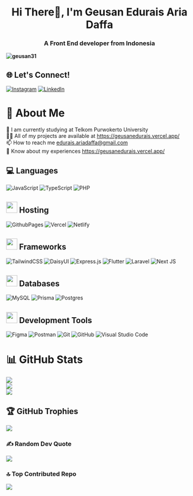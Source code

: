 <h1 align="center">Hi There👋, I'm Geusan Edurais Aria Daffa</h1>
<h3 align="center">A Front End developer from Indonesia</h3>

**<p align="left"> <img src="https://komarev.com/ghpvc/?username=geusan31&label=Profile%20views&color=0e75b6&style=flat" alt="geusan31" /> </p>**

## 🌐 Let's Connect!
[![Instagram](https://img.shields.io/badge/Instagram-%23E4405F.svg?logo=Instagram&logoColor=white)](https://instagram.com/https://www.instagram.com/raissan_31/) [![LinkedIn](https://img.shields.io/badge/LinkedIn-%230077B5.svg?logo=linkedin&logoColor=white)](https://linkedin.com/in/https://www.linkedin.com/in/geusan-edurais-aria-daffa-42807b256/) 


# 💫 About Me
🌱 I am currently studying at Telkom Purwokerto University<br>👨‍💻 All of my projects are available at https://geusanedurais.vercel.app/<br>📫 How to reach me edurais.ariadaffa@gmail.com<br>📄 Know about my experiences https://geusanedurais.vercel.app/

## 💻 Languages
![JavaScript](https://img.shields.io/badge/javascript-%23323330.svg?style=for-the-badge&logo=javascript&logoColor=%23F7DF1E) ![TypeScript](https://img.shields.io/badge/typescript-%23007ACC.svg?style=for-the-badge&logo=typescript&logoColor=white) ![PHP](https://img.shields.io/badge/php-%23777BB4.svg?style=for-the-badge&logo=php&logoColor=white) 

##  <img width="30" src="https://github.com/user-attachments/assets/b628a10a-e4da-47f7-a90e-6db83eb6fc03"></img> Hosting
![GithubPages](https://img.shields.io/badge/github%20pages-121013?style=for-the-badge&logo=github&logoColor=white) ![Vercel](https://img.shields.io/badge/vercel-%23000000.svg?style=for-the-badge&logo=vercel&logoColor=white) ![Netlify](https://img.shields.io/badge/netlify-%23000000.svg?style=for-the-badge&logo=netlify&logoColor=#00C7B7)

##  <img width="30" src="https://github.com/user-attachments/assets/41655859-4dc0-4129-a110-7e63baa3487f"></img> Frameworks
![TailwindCSS](https://img.shields.io/badge/tailwindcss-%2338B2AC.svg?style=for-the-badge&logo=tailwind-css&logoColor=white) ![DaisyUI](https://img.shields.io/badge/daisyui-5A0EF8?style=for-the-badge&logo=daisyui&logoColor=white) ![Express.js](https://img.shields.io/badge/express.js-%23404d59.svg?style=for-the-badge&logo=express&logoColor=%2361DAFB) ![Flutter](https://img.shields.io/badge/Flutter-%2302569B.svg?style=for-the-badge&logo=Flutter&logoColor=white) ![Laravel](https://img.shields.io/badge/laravel-%23FF2D20.svg?style=for-the-badge&logo=laravel&logoColor=white) ![Next JS](https://img.shields.io/badge/Next-black?style=for-the-badge&logo=next.js&logoColor=white) 

##  <img width="30" src="https://github.com/user-attachments/assets/2d601222-9959-42fb-a17f-2401cdce2583"></img> Databases
![MySQL](https://img.shields.io/badge/mysql-4479A1.svg?style=for-the-badge&logo=mysql&logoColor=white) ![Prisma](https://img.shields.io/badge/Prisma-3982CE?style=for-the-badge&logo=Prisma&logoColor=white) ![Postgres](https://img.shields.io/badge/postgres-%23316192.svg?style=for-the-badge&logo=postgresql&logoColor=white) 

##  <img width="30" src="https://github.com/user-attachments/assets/4387b9d5-a00c-4ae9-b0cb-639ede4c4b06"></img> Development Tools
![Figma](https://img.shields.io/badge/figma-%23F24E1E.svg?style=for-the-badge&logo=figma&logoColor=white) ![Postman](https://img.shields.io/badge/Postman-FF6C37?style=for-the-badge&logo=postman&logoColor=white) ![Git](https://img.shields.io/badge/git-%23F05033.svg?style=for-the-badge&logo=git&logoColor=white) ![GitHub](https://img.shields.io/badge/github-%23121011.svg?style=for-the-badge&logo=github&logoColor=white) ![Visual Studio Code](https://img.shields.io/badge/Visual%20Studio%20Code-0079CA?style=for-the-badge&logo=visualstudiocode)




# 📊 GitHub Stats
![](https://github-readme-stats.vercel.app/api?username=Geusan31&theme=tokyonight&hide_border=false&include_all_commits=true&count_private=true)<br/>
![](https://github-readme-streak-stats.herokuapp.com/?user=Geusan31&theme=tokyonight&hide_border=false)<br/>
![](https://github-readme-stats.vercel.app/api/top-langs/?username=Geusan31&theme=tokyonight&hide_border=false&include_all_commits=true&count_private=true&layout=compact)

## 🏆 GitHub Trophies
![](https://github-profile-trophy.vercel.app/?username=Geusan31&theme=tokyonight&no-frame=false&no-bg=false&margin-w=4)

### ✍️ Random Dev Quote
![](https://quotes-github-readme.vercel.app/api?type=horizontal&theme=tokyonight)

### 🔝 Top Contributed Repo
![](https://github-contributor-stats.vercel.app/api?username=Geusan31&limit=5&theme=tokyonight&combine_all_yearly_contributions=true)

<!-- Proudly created with GPRM ( https://gprm.itsvg.in ) -->
